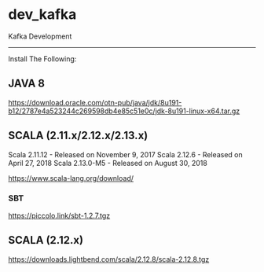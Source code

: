 # dev_kafka
Kafka Development

- - -
Install The Following:

## JAVA 8
https://download.oracle.com/otn-pub/java/jdk/8u191-b12/2787e4a523244c269598db4e85c51e0c/jdk-8u191-linux-x64.tar.gz
## SCALA (2.11.x/2.12.x/2.13.x)
Scala 2.11.12 - Released on November 9, 2017
Scala 2.12.6 - Released on April 27, 2018
Scala 2.13.0-M5 - Released on August 30, 2018

https://www.scala-lang.org/download/
### SBT
https://piccolo.link/sbt-1.2.7.tgz

## SCALA (2.12.x)
https://downloads.lightbend.com/scala/2.12.8/scala-2.12.8.tgz

